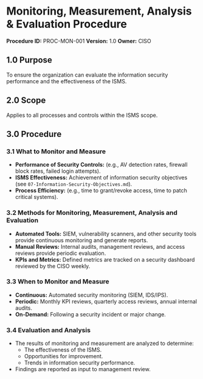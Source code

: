 # Monitoring, Measurement, Analysis & Evaluation Procedure

**Procedure ID:** PROC-MON-001
**Version:** 1.0
**Owner:** CISO

## 1.0 Purpose
To ensure the organization can evaluate the information security performance and the effectiveness of the ISMS.

## 2.0 Scope
Applies to all processes and controls within the ISMS scope.

## 3.0 Procedure

### 3.1 What to Monitor and Measure
*   **Performance of Security Controls:** (e.g., AV detection rates, firewall block rates, failed login attempts).
*   **ISMS Effectiveness:** Achievement of information security objectives (see `07-Information-Security-Objectives.md`).
*   **Process Efficiency:** (e.g., time to grant/revoke access, time to patch critical systems).

### 3.2 Methods for Monitoring, Measurement, Analysis and Evaluation
*   **Automated Tools:** SIEM, vulnerability scanners, and other security tools provide continuous monitoring and generate reports.
*   **Manual Reviews:** Internal audits, management reviews, and access reviews provide periodic evaluation.
*   **KPIs and Metrics:** Defined metrics are tracked on a security dashboard reviewed by the CISO weekly.

### 3.3 When to Monitor and Measure
*   **Continuous:** Automated security monitoring (SIEM, IDS/IPS).
*   **Periodic:** Monthly KPI reviews, quarterly access reviews, annual internal audits.
*   **On-Demand:** Following a security incident or major change.

### 3.4 Evaluation and Analysis
*   The results of monitoring and measurement are analyzed to determine:
    *   The effectiveness of the ISMS.
    *   Opportunities for improvement.
    *   Trends in information security performance.
*   Findings are reported as input to management review.
